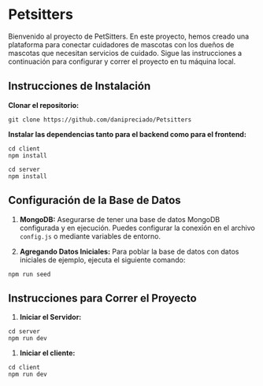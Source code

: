 # Petsitters


Bienvenido al proyecto de PetSitters. En este proyecto, hemos creado una plataforma para conectar cuidadores de mascotas con los dueños de mascotas que necesitan servicios de cuidado. Sigue las instrucciones a continuación para configurar y correr el proyecto en tu máquina local.

## Instrucciones de Instalación

**Clonar el repositorio:**

```
git clone https://github.com/danipreciado/Petsitters
```

**Instalar las dependencias tanto para el backend como para el frontend:**

```
cd client 
npm install
```

```
cd server
npm install
```
## Configuración de la Base de Datos
1. **MongoDB:**
Asegurarse de tener una base de datos MongoDB configurada y en ejecución. Puedes configurar la conexión en el archivo `config.js` o mediante variables de entorno.

2. **Agregando Datos Iniciales:**
Para poblar la base de datos con datos iniciales de ejemplo, ejecuta el siguiente comando:

```
npm run seed
```
## Instrucciones para Correr el Proyecto

1. **Iniciar el Servidor:**

```
cd server
npm run dev
```
1. **Iniciar el cliente:**

```
cd client
npm run dev
```
